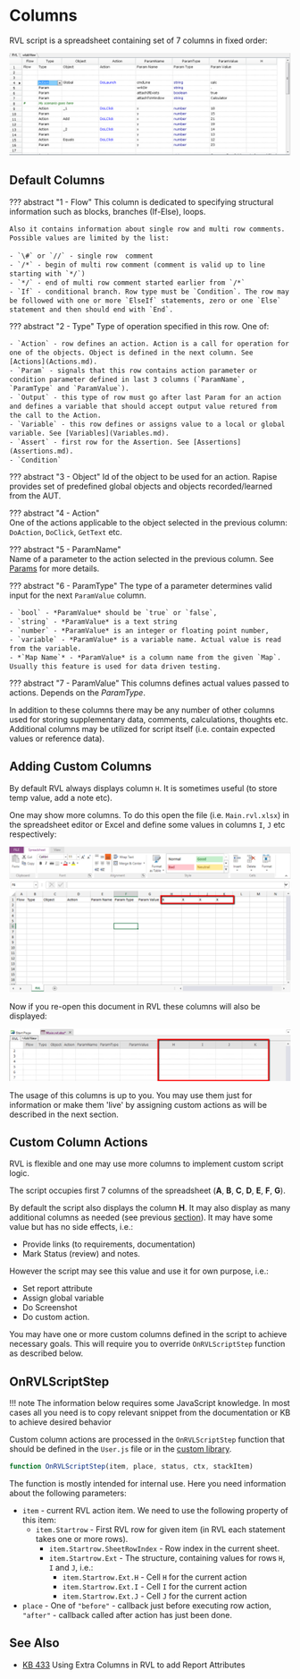 # Columns

RVL script is a spreadsheet containing set of 7 columns in fixed order:

![Columns](img/Columns.png)

## Default Columns

??? abstract "1 - Flow"
    This column is dedicated to specifying structural information such as blocks, branches (If-Else), loops.

    Also it contains information about single row and multi row comments. Possible values are limited by the list:

    - `\#` or `//` - single row  comment
    - `/*` - begin of multi row comment (comment is valid up to line starting with `*/`)
    - `*/` - end of multi row comment started earlier from `/*`
    - `If` - conditional branch. Row type must be `Condition`. The row may be followed with one or more `ElseIf` statements, zero or one `Else` statement and then should end with `End`.

??? abstract "2 - Type"
    Type of operation specified in this row. One of: 
    
    - `Action` - row defines an action. Action is a call for operation for one of the objects. Object is defined in the next column. See [Actions](Actions.md).
    - `Param` - signals that this row contains action parameter or condition parameter defined in last 3 columns (`ParamName`, `ParamType` and `ParamValue`).
    - `Output` - this type of row must go after last Param for an action and defines a variable that should accept output value retured from the call to the Action.
    - `Variable` - this row defines or assigns value to a local or global variable. See [Variables](Variables.md).
    - `Assert` - first row for the Assertion. See [Assertions](Assertions.md).
    - `Condition`

??? abstract "3 - Object"
    Id of the object to be used for an action. Rapise provides set of predefined global objects and objects recorded/learned from the AUT.
    
??? abstract "4 - Action"    
    One of the actions applicable to the object selected in the previous column: `DoAction`, `DoClick`, `GetText` etc.
    
??? abstract "5 - ParamName"    
    Name of a parameter to the action selected in the previous column. See [Params](Params.md) for more details.

??? abstract "6 - ParamType"
    The type of a parameter determines valid input for the next `ParamValue` column.
    
    - `bool` - *ParamValue* should be `true` or `false`,
    - `string` - *ParamValue* is a text string
    - `number` - *ParamValue* is an integer or floating point number,
    - `variable` - *ParamValue* is a variable name. Actual value is read from the variable.
    - *`Map Name`* - *ParamValue* is a column name from the given `Map`. Usually this feature is used for data driven testing.

??? abstract "7 - ParamValue"
    This columns defines actual values passed to actions. Depends on the *ParamType*.

In addition to these columns there may be any number of other columns used for storing supplementary data, comments, calculations, thoughts etc. Additional columns may be utilized for script itself (i.e. contain expected values or reference data).

## Adding Custom Columns

By default RVL always displays column `H`. It is sometimes useful (to store temp value, add a note etc).

One may show more columns. To do this open the file (i.e. `Main.rvl.xlsx`) in the spreadsheet editor or Excel and define some values in columns `I`, `J` etc respectively:

![Excel Columns](img/CustomColumnsExcel.png)

Now if you re-open this document in RVL these columns will also be displayed:

![Excel Columns](img/CustomColumnsRVL.png)

The usage of this columns is up to you. You may use them just for information or make them 'live' by assigning custom actions as will be described in the next section.

## Custom Column Actions

RVL is flexible and one may use more columns to implement custom script logic.

The script occupies first 7 columns of the spreadsheet (**A**, **B**, **C**, **D**, **E**, **F**, **G**).

By default the script also displays the column **H**. It may also display as many additional columns as needed (see previous [section](#adding-custom-columns)). It may have some value but has no side effects, i.e.:

* Provide links (to requirements, documentation)
* Mark Status (review) and notes.

However the script may see this value and use it for own purpose, i.e.:

* Set report attribute
* Assign global variable
* Do Screenshot
* Do custom action.

You may have one or more custom columns defined in the script to achieve necessary goals. This will require you to override `OnRVLScriptStep` function as described below.

## OnRVLScriptStep

!!! note
    The information below requires some JavaScript knowledge. In most cases all you need is to copy relevant snippet from the documentation or KB to achieve desired behavior

Custom column actions are processed in the `OnRVLScriptStep` function that should be defined in the `User.js` file or in the [custom library](../Guide/custom_libraries.md).

```javascript
function OnRVLScriptStep(item, place, status, ctx, stackItem)
```

The function is mostly intended for internal use. Here you need information about the following parameters:

* `item` - current RVL action item. We need to use the following property of this item:
  * `item.Startrow` - First RVL row for given item (in RVL each statement takes one or more rows).
    * `item.Startrow.SheetRowIndex` - Row index in the current sheet.
    * `item.Startrow.Ext` - The structure, containing values for rows `H`, `I` and `J`, i.e.:
      * `item.Startrow.Ext.H` - Cell `H` for the current action
      * `item.Startrow.Ext.I` - Cell `I` for the current action
      * `item.Startrow.Ext.J` - Cell `J` for the current action
* `place` - One of `"before"` - callback just before executing row action, `"after"` - callback called after action has just been done.

## See Also

* [KB 433](http://www.inflectra.com/Support/KnowledgeBase/KB433.aspx) Using Extra Columns in RVL to add Report Attributes